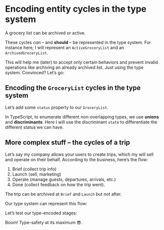 # Encoding entity cycles in the type system

A grocery list can be archived or active.

These cycles _can_ – and **should** – be represented in the type system. For instance here, I will represent an `ActiveGroceryList` and an `ArchivedGroceryList`.

This will help me (later) to accept only certain behaviors and prevent invalid operations like archiving an already archived list. Just using the type system. Convinced? Let’s go:

## Encoding the `GroceryList` cycles in the type system

Let’s add some `status` property to our `GroceryList`.

In TypeScript, to enumerate different non-overlapping types, we use **unions** and **discriminants**. Here I will use the discriminant `state` to differentiate the different status we can have.

<!-- include [code:ts] ./domain/4-typing-entity-cycles/grocery-list.ts -->

## More complex stuff – the cycles of a trip

Let’s say my company allows your users to create trips, which my will sell and operate on their behalf. According to the business, here’s the flow:

1. Brief (collect trip info)
2. Launch (sell, marketing)
3. Operate (manage guests, departures, arrivals, etc.)
4. Done (collect feedback on how the trip went).

The trip can be archived at `Brief` and `Launch` but not after.

Our type system can represent this flow:

<!-- include [code:ts] ./domain/4-typing-entity-cycles/trip.ts -->

Let’s test our type-encoded stages:

<!-- include [code:ts] ./domain/4-typing-entity-cycles/trip-tests.ts -->

Boom! Type-safety at its maximum 😎.
